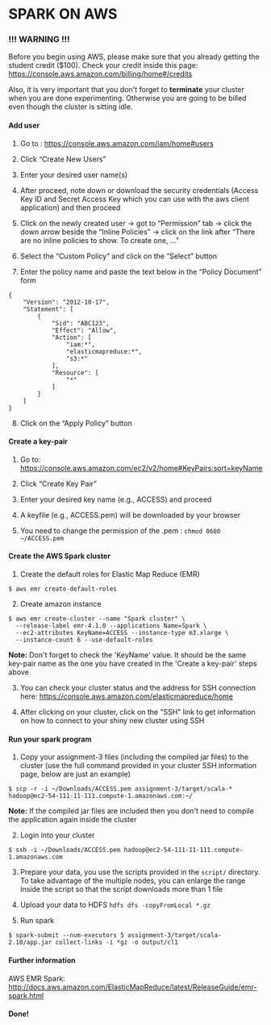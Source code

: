 # SPARK ON AWS

### !!! WARNING !!!

Before you begin using AWS, please make sure that you already getting the student credit ($100). Check your credit inside this page: https://console.aws.amazon.com/billing/home#/credits

Also, it is very important that you don't forget to **terminate** your cluster when you are done experimenting. Otherwise you are going to be billed even though the cluster is sitting idle.

#### Add user

1. Go to : https://console.aws.amazon.com/iam/home#users

2. Click “Create New Users”

3. Enter your desired user name(s)

4. After proceed, note down or download the security credentials (Access Key ID and Secret Access Key which you can use with the aws client application) and then proceed

5. Click on the newly created user -> got to “Permission” tab -> click the down arrow beside the “Inline Policies” -> click on the link after “There are no inline policies to show. To create one, …”

6. Select the “Custom Policy” and click on the “Select” button

7. Enter the policy name and  paste the text below in the “Policy Document” form
```
{
    "Version": "2012-10-17",
    "Statement": [
        {
            "Sid": "ABC123",
            "Effect": "Allow",
            "Action": [
                "iam:*",
                "elasticmapreduce:*",
                "s3:*"
            ],
            "Resource": [
                "*"
            ]
        }
    ]
}
```

8. Click on the “Apply Policy” button

#### Create a key-pair

1. Go to: https://console.aws.amazon.com/ec2/v2/home#KeyPairs:sort=keyName

2. Click “Create Key Pair”

3. Enter your desired key name (e.g., ACCESS) and proceed

4. A keyfile (e.g., ACCESS.pem) will be downloaded by your browser

5. You need to change the permission of the .pem : `chmod 0600 ~/ACCESS.pem`


#### Create the AWS Spark cluster

1. Create the default roles for Elastic Map Reduce (EMR)
```terminal
$ aws emr create-default-roles
```

2. Create amazon instance
```terminal
$ aws emr create-cluster --name "Spark cluster" \
  --release-label emr-4.1.0 --applications Name=Spark \
  --ec2-attributes KeyName=ACCESS --instance-type m3.xlarge \
  --instance-count 6 --use-default-roles
```
**Note:** Don't forget to check the 'KeyName' value. It should be the same key-pair name as the one you have created in the 'Create a key-pair' steps above

3. You can check your cluster status and the address for SSH connection here: https://console.aws.amazon.com/elasticmapreduce/home

4. After clicking on your cluster, click on the "SSH" link to get information on how to connect to your shiny new cluster using SSH

#### Run your spark program

1. Copy your assignment-3 files (including the compiled jar files) to the cluster (use the full command provided in your cluster SSH information page, below are just an example)
```terminal
$ scp -r -i ~/Downloads/ACCESS.pem assignment-3/target/scala-* hadoop@ec2-54-111-11-111.compute-1.amazonaws.com:~/
```
**Note:** If the compiled jar files are included then you don't need to compile the application again inside the cluster

2. Login into your cluster
```terminal
$ ssh -i ~/Downloads/ACCESS.pem hadoop@ec2-54-111-11-111.compute-1.amazonaws.com
```

3. Prepare your data, you use the scripts provided in the `script/` directory. To take advantage of the multiple nodes, you can enlarge the range inside the script so that the script downloads more than 1 file

4. Upload your data to HDFS `hdfs dfs -copyFromLocal *.gz`

5. Run spark
```terminal
$ spark-submit --num-executors 5 assignment-3/target/scala-2.10/app.jar collect-links -i *gz -o output/cl1
```

#### Further information

AWS EMR Spark: http://docs.aws.amazon.com/ElasticMapReduce/latest/ReleaseGuide/emr-spark.html


#### Done!
